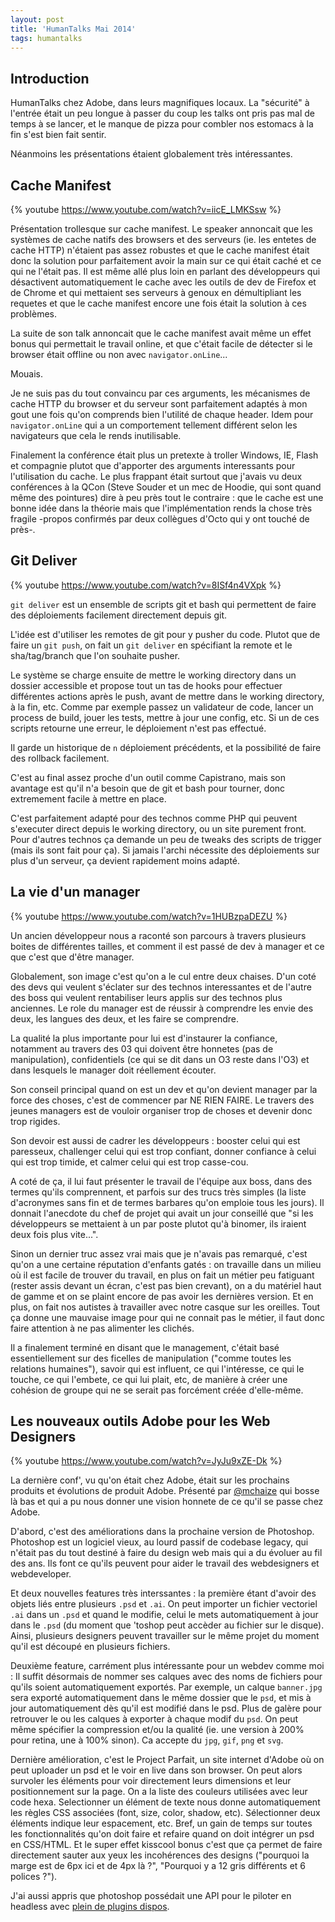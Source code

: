 ```yaml
---
layout: post
title: 'HumanTalks Mai 2014'
tags: humantalks
---
```

## Introduction

HumanTalks chez Adobe, dans leurs magnifiques locaux. La "sécurité" à l'entrée
était un peu longue à passer du coup les talks ont pris pas mal de temps à se
lancer, et le manque de pizza pour combler nos estomacs à la fin s'est bien
fait sentir.

Néanmoins les présentations étaient globalement très intéressantes.

## Cache Manifest

{% youtube https://www.youtube.com/watch?v=iicE_LMKSsw %}

Présentation trollesque sur cache manifest. Le speaker annoncait que les
systèmes de cache natifs des browsers et des serveurs (ie. les entetes de cache
HTTP) n'étaient pas assez robustes et que le cache manifest était donc la
solution pour parfaitement avoir la main sur ce qui était caché et ce qui ne
l'était pas. Il est même allé plus loin en parlant des développeurs qui
désactivent automatiquement le cache avec les outils de dev de Firefox et de
Chrome et qui mettaient ses serveurs à genoux en démultipliant les requetes et
que le cache manifest encore une fois était la solution à ces problèmes.

La suite de son talk annoncait que le cache manifest avait même un effet bonus
qui permettait le travail online, et que c'était facile de détecter si le
browser était offline ou non avec `navigator.onLine`...

Mouais.

Je ne suis pas du tout convaincu par ces arguments, les mécanismes de cache
HTTP du browser et du serveur sont parfaitement adaptés à mon gout une fois
qu'on comprends bien l'utilité de chaque header. Idem pour `navigator.onLine`
qui a un comportement tellement différent selon les navigateurs que cela le
rends inutilisable.

Finalement la conférence était plus un pretexte à troller Windows, IE, Flash et
compagnie plutot que d'apporter des arguments interessants pour l'utilisation
du cache. Le plus frappant était surtout que j'avais vu deux conférences à la
QCon (Steve Souder et un mec de Hoodie, qui sont quand même des pointures) dire
à peu près tout le contraire : que le cache est une bonne idée dans la théorie
mais que l'implémentation rends la chose très fragile -propos confirmés par
deux collègues d'Octo qui y ont touché de près-.

## Git Deliver

{% youtube https://www.youtube.com/watch?v=8ISf4n4VXpk %}

`git deliver` est un ensemble de scripts git et bash qui permettent de faire
des déploiements facilement directement depuis git.

L'idée est d'utiliser les remotes de git pour y pusher du code. Plutot que de
faire un `git push`, on fait un `git deliver` en spécifiant la remote et le
sha/tag/branch que l'on souhaite pusher.

Le système se charge ensuite de mettre le working directory dans un dossier
accessible et propose tout un tas de hooks pour effectuer différentes actions
après le push, avant de mettre dans le working directory, à la fin, etc. Comme
par exemple passez un validateur de code, lancer un process de build, jouer les
tests, mettre à jour une config, etc. Si un de ces scripts retourne une erreur,
le déploiement n'est pas effectué.

Il garde un historique de `n` déploiement précédents, et la possibilité de
faire des rollback facilement.

C'est au final assez proche d'un outil comme Capistrano, mais son avantage est
qu'il n'a besoin que de git et bash pour tourner, donc extremement facile
à mettre en place.

C'est parfaitement adapté pour des technos comme PHP qui peuvent s'executer
direct depuis le working directory, ou un site purement front. Pour d'autres
technos ça demande un peu de tweaks des scripts de trigger (mais ils sont fait
pour ça). Si jamais l'archi nécessite des déploiements sur plus d'un serveur,
ça devient rapidement moins adapté.

## La vie d'un manager

{% youtube https://www.youtube.com/watch?v=1HUBzpaDEZU %}

Un ancien développeur nous a raconté son parcours à travers plusieurs boites de
différentes tailles, et comment il est passé de dev à manager et ce que c'est
que d'être manager.

Globalement, son image c'est qu'on a le cul entre deux chaises. D'un coté des
devs qui veulent s'éclater sur des technos interessantes et de l'autre des boss
qui veulent rentabiliser leurs applis sur des technos plus anciennes. Le role
du manager est de réussir à comprendre les envie des deux, les langues des
deux, et les faire se comprendre.

La qualité la plus importante pour lui est d'instaurer la confiance, notamment
au travers des 03 qui doivent être honnetes (pas de manipulation),
confidentiels (ce qui se dit dans un O3 reste dans l'O3) et dans lesquels le
manager doit réellement écouter.

Son conseil principal quand on est un dev et qu'on devient manager par la force
des choses, c'est de commencer par NE RIEN FAIRE. Le travers des jeunes
managers est de vouloir organiser trop de choses et devenir donc trop rigides.

Son devoir est aussi de cadrer les développeurs : booster celui qui est
paresseux, challenger celui qui est trop confiant, donner confiance à celui qui
est trop timide, et calmer celui qui est trop casse-cou.

A coté de ça, il lui faut présenter le travail de l'équipe aux boss, dans des
termes qu'ils comprennent, et parfois sur des trucs très simples (la liste
d'acronymes sans fin et de termes barbares qu'on emploie tous les jours). Il
donnait l'anecdote du chef de projet qui avait un jour conseillé que "si les
développeurs se mettaient à un par poste plutot qu'à binomer, ils iraient deux
fois plus vite...".

Sinon un dernier truc assez vrai mais que je n'avais pas remarqué, c'est qu'on
a une certaine réputation d'enfants gatés : on travaille dans un milieu où il
est facile de trouver du travail, en plus on fait un métier peu fatiguant
(rester assis devant un écran, c'est pas bien crevant), on a du matériel haut
de gamme et on se plaint encore de pas avoir les dernières version. Et en plus,
on fait nos autistes à travailler avec notre casque sur les oreilles. Tout ça
donne une mauvaise image pour qui ne connait pas le métier, il faut donc faire
attention à ne pas alimenter les clichés.

Il a finalement terminé en disant que le management, c'était basé
essentiellement sur des ficelles de manipulation ("comme toutes les relations
humaines"), savoir qui est influent, ce qui l'intéresse, ce qui le touche, ce
qui l'embete, ce qui lui plait, etc, de manière à créer une cohésion de groupe
qui ne se serait pas forcément créée d'elle-même.

## Les nouveaux outils Adobe pour les Web Designers

{% youtube https://www.youtube.com/watch?v=JyJu9xZE-Dk %}

La dernière conf', vu qu'on était chez Adobe, était sur les prochains produits
et évolutions de produit Adobe. Présenté par
[@mchaize](https://twitter.com/mchaize) qui bosse là bas et qui a pu nous
donner une vision honnete de ce qu'il se passe chez Adobe.

D'abord, c'est des améliorations dans la prochaine version de Photoshop.
Photoshop est un logiciel vieux, au lourd passif de codebase legacy, qui
n'était pas du tout destiné à faire du design web mais qui a du évoluer au fil
des ans. Ils font ce qu'ils peuvent pour aider le travail des webdesigners et
webdeveloper.

Et deux nouvelles features très interssantes : la première étant d'avoir des
objets liés entre plusieurs `.psd` et `.ai`. On peut importer un fichier
vectoriel `.ai` dans un `.psd` et quand le modifie, celui le mets
automatiquement à jour dans le `.psd` (du moment que 'toshop peut accèder au
fichier sur le disque). Ainsi, plusieurs designers peuvent travailler sur le
même projet du moment qu'il est découpé en plusieurs fichiers.

Deuxième feature, carrément plus intéressante pour un webdev comme moi : Il
suffit désormais de nommer ses calques avec des noms de fichiers pour qu'ils
soient automatiquement exportés. Par exemple, un calque `banner.jpg` sera
exporté automatiquement dans le même dossier que le `psd`, et mis à jour
automatiquement dès qu'il est modifié dans le psd. Plus de galère pour
retrouver le ou les calques à exporter à chaque modif du `psd`. On peut même
spécifier la compression et/ou la qualité (ie. une version à 200% pour retina,
une à 100% sinon). Ca accepte du `jpg`, `gif`, `png` et `svg`.

Dernière amélioration, c'est le Project Parfait, un site internet d'Adobe où on
peut uploader un psd et le voir en live dans son browser. On peut alors
survoler les éléments pour voir directement leurs dimensions et leur
positionnement sur la page. On a la liste des couleurs utilisées avec leur code
hexa. Selectionner un élément de texte nous donne automatiquement les règles
CSS associées (font, size, color, shadow, etc). Sélectionner deux éléments
indique leur espacement, etc. Bref, un gain de temps sur toutes les
fonctionnalités qu'on doit faire et refaire quand on doit intégrer un psd en
CSS/HTML. Et le super effet kisscool bonus c'est que ça permet de faire
directement sauter aux yeux les incohérences des designs ("pourquoi la marge est
de 6px ici et de 4px là ?", "Pourquoi y a 12 gris différents et 6 polices ?").

J'ai aussi appris que photoshop possédait une API pour le piloter en headless
avec [plein de plugins dispos](http://github.com/adobe-photoshop/).




